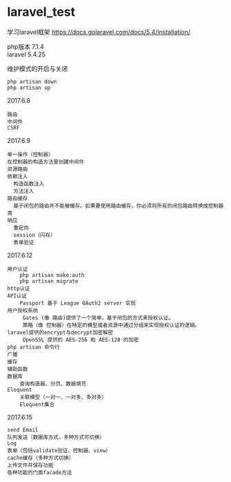 # laravel_test
学习laravel框架
https://docs.golaravel.com/docs/5.4/installation/

php版本 7.1.4
<br>
laravel 5.4.25
<br>


维护模式的开启与关闭

    php artisan down
    php artisan up
       
2017.6.8

    路由
    中间件
    CSRF
    
2017.6.9

    单一操作（控制器）
    在控制器的构造方法里创建中间件
    资源路由
    依赖注入
      构造函数注入
      方法注入
    路由缓存
      基于闭包的路由并不能被缓存。如果要使用路由缓存，你必须将所有的闭包路由转换成控制器类
    响应
      重定向
      session（闪存）
      表单验证

2017.6.12
    
    用户认证
        php artisan make:auth
        php artisan migrate
    http认证
    API认证
        Passport 基于 League OAuth2 server 实现
    用户授权系统
         Gates (像 路由)提供了一个简单、基于闭包的方式来授权认证。
         策略（像 控制器）在特定的模型或者资源中通过分组来实现授权认证的逻辑。
    laravel提供的encrypt与decrypt加密解密
         OpenSSL 提供的 AES-256 和 AES-128 的加密
    php artisan 命令行
    广播
    缓存
    辅助函数
    数据库
        查询构造器、分页、数据填充
    Eloquent
        关联模型（一对一、一对多、多对多）
        Eloquent集合
        
2017.6.15
    
    send Email
    队列发送（数据库方式，多种方式可切换）
    Log
    表单（包括validate验证、控制器、view）
    cache缓存（多种方式切换）
    上传文件并保存功能
    各种功能的门面facade方法

    